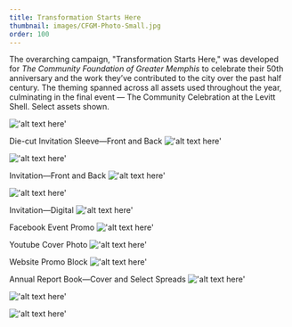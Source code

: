 ```yaml
---
title: Transformation Starts Here
thumbnail: images/CFGM-Photo-Small.jpg 
order: 100
---
```


The overarching campaign, "Transformation Starts Here," was developed for *The Community Foundation of Greater Memphis* to celebrate their 50th anniversary and the work they’ve contributed to the city over the past half century. The theming spanned across all assets used throughout the year, culminating in the final event — The Community Celebration at the Levitt Shell. Select assets shown.

!['alt text here'](images/CFGM-Photo-Small.jpg)

Die-cut Invitation Sleeve—Front and Back
!['alt text here'](images/CFGM-InviteSleeve-Front-Small.jpg)

!['alt text here'](images/CFGM-InviteSleeve-Back-Small.jpg)

Invitation—Front and Back
!['alt text here'](images/CFGM-Invite-Front-Small.jpg)

!['alt text here'](images/CFGM-Invite-Back-Small.jpg)

Invitation—Digital
!['alt text here'](images/CFGM-DigInvite-Small.jpg)

Facebook Event Promo
!['alt text here'](images/CFGM-Facebook-Small.jpg)

Youtube Cover Photo
!['alt text here'](images/CFGM-YouTube-Small.jpg)

Website Promo Block
!['alt text here'](images/CFGM-Promo-Small.jpg)

Annual Report Book—Cover and Select Spreads
!['alt text here'](images/CFGM-AR-Cover-Small.jpg)

!['alt text here'](images/CFGM-AR-Spread1-Small.jpg)

!['alt text here'](images/CFGM-AR-Spread2-Small.jpg)
